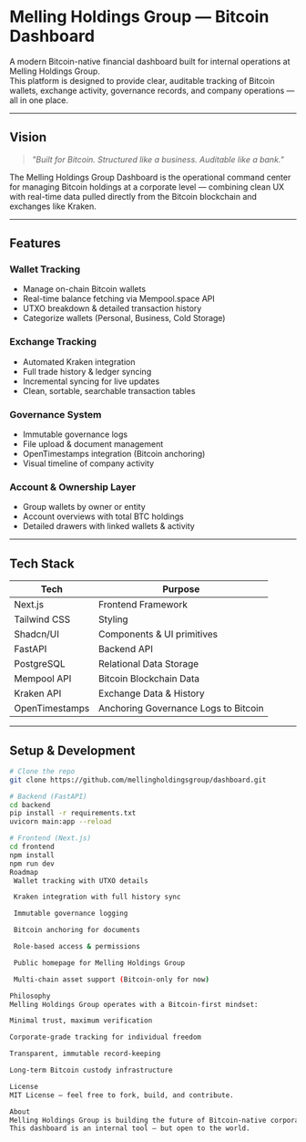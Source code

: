 # Melling Holdings Group — Bitcoin Dashboard

A modern Bitcoin-native financial dashboard built for internal operations at Melling Holdings Group.  
This platform is designed to provide clear, auditable tracking of Bitcoin wallets, exchange activity, governance records, and company operations — all in one place.

---

## Vision

> *"Built for Bitcoin. Structured like a business. Auditable like a bank."*

The Melling Holdings Group Dashboard is the operational command center for managing Bitcoin holdings at a corporate level — combining clean UX with real-time data pulled directly from the Bitcoin blockchain and exchanges like Kraken.

---

## Features

### Wallet Tracking
- Manage on-chain Bitcoin wallets
- Real-time balance fetching via Mempool.space API
- UTXO breakdown & detailed transaction history
- Categorize wallets (Personal, Business, Cold Storage)

### Exchange Tracking
- Automated Kraken integration
- Full trade history & ledger syncing
- Incremental syncing for live updates
- Clean, sortable, searchable transaction tables

### Governance System
- Immutable governance logs
- File upload & document management
- OpenTimestamps integration (Bitcoin anchoring)
- Visual timeline of company activity

### Account & Ownership Layer
- Group wallets by owner or entity
- Account overviews with total BTC holdings
- Detailed drawers with linked wallets & activity

---

## Tech Stack

| Tech        | Purpose                               |
|-------------|---------------------------------------|
| Next.js     | Frontend Framework                   |
| Tailwind CSS| Styling                              |
| Shadcn/UI   | Components & UI primitives           |
| FastAPI     | Backend API                          |
| PostgreSQL  | Relational Data Storage              |
| Mempool API | Bitcoin Blockchain Data             |
| Kraken API  | Exchange Data & History              |
| OpenTimestamps | Anchoring Governance Logs to Bitcoin |

---

## Setup & Development

```bash
# Clone the repo
git clone https://github.com/mellingholdingsgroup/dashboard.git

# Backend (FastAPI)
cd backend
pip install -r requirements.txt
uvicorn main:app --reload

# Frontend (Next.js)
cd frontend
npm install
npm run dev
Roadmap
 Wallet tracking with UTXO details

 Kraken integration with full history sync

 Immutable governance logging

 Bitcoin anchoring for documents

 Role-based access & permissions

 Public homepage for Melling Holdings Group

 Multi-chain asset support (Bitcoin-only for now)

Philosophy
Melling Holdings Group operates with a Bitcoin-first mindset:

Minimal trust, maximum verification

Corporate-grade tracking for individual freedom

Transparent, immutable record-keeping

Long-term Bitcoin custody infrastructure

License
MIT License — feel free to fork, build, and contribute.

About
Melling Holdings Group is building the future of Bitcoin-native corporate finance.
This dashboard is an internal tool — but open to the world.
